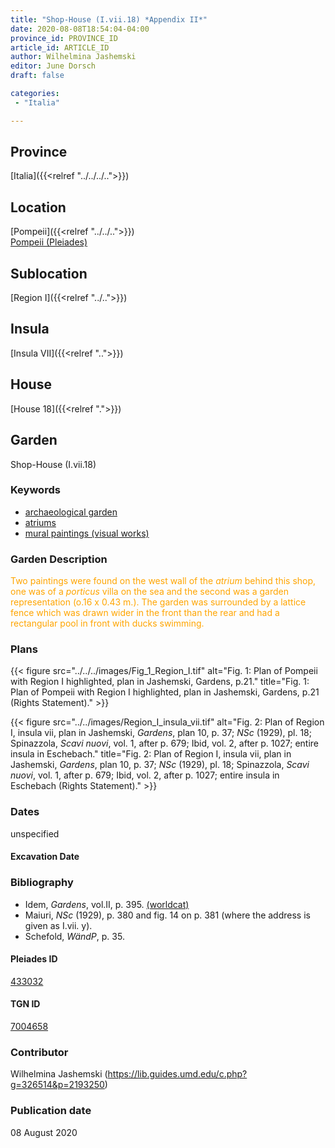 ```yaml
---
title: "Shop-House (I.vii.18) *Appendix II*"
date: 2020-08-08T18:54:04-04:00
province_id: PROVINCE_ID
article_id: ARTICLE_ID
author: Wilhelmina Jashemski
editor: June Dorsch
draft: false

categories:
 - "Italia"

---
```


## Province

[Italia]({{<relref "../../../..">}})

## Location

[Pompeii]({{<relref "../../..">}}) \
[Pompeii (Pleiades)](https://pleiades.stoa.org/places/433032)

## Sublocation

[Region I]({{<relref "../..">}})

<!--### Sublocation Description-->

<!-- DESCRIPTION -->

## Insula

[Insula VII]({{<relref "..">}})

## House

[House 18]({{<relref ".">}})

## Garden

Shop-House (I.vii.18)

### Keywords

- [archaeological garden](#)
- [atriums](http://vocab.getty.edu/page/aat/300004097)
- [mural paintings (visual works)](http://vocab.getty.edu/page/aat/300033644)

### Garden Description

<span style="color:orange">Two paintings were found on the west wall of the *atrium* behind this shop, one was of a *porticus* villa on the sea and the second was a garden representation (o.16 x 0.43 m.). The garden was surrounded by a lattice fence which was drawn wider in the front than the rear and had a rectangular pool in front with ducks swimming.</span>

<!--### Maps-->

<!--
OLD WAY (DO NOT USE)
![alt_text](../../images/image_name.ext)
*CAPTION*

NEW WAY ↓↓↓↓
{{< figure src="../../images/image_name.ext" alt="ALT_TEXT" title="CAPTION" >}}
-->

### Plans

{{< figure src="../../../images/Fig_1_Region_I.tif" alt="Fig. 1: Plan of Pompeii with Region I highlighted, plan in Jashemski, Gardens, p.21." title="Fig. 1: Plan of Pompeii with Region I highlighted, plan in Jashemski, Gardens, p.21 (Rights Statement)." >}}

{{< figure src="../../images/Region_I_insula_vii.tif" alt="Fig. 2: Plan of Region I, insula vii, plan in Jashemski, *Gardens*, plan 10, p. 37; *NSc* (1929), pl. 18; Spinazzola, *Scavi nuovi*, vol. 1, after p. 679; Ibid, vol. 2, after p. 1027; entire insula in Eschebach." title="Fig. 2: Plan of Region I, insula vii, plan in Jashemski, *Gardens*, plan 10, p. 37; *NSc* (1929), pl. 18; Spinazzola, *Scavi nuovi*, vol. 1, after p. 679; Ibid, vol. 2, after p. 1027; entire insula in Eschebach (Rights Statement)." >}}

<!--### Images-->

### Dates

unspecified

#### Excavation Date


### Bibliography

* Idem, *Gardens*, vol.II, p. 395. [(worldcat)](http://www.worldcat.org/oclc/921816405)
* Maiuri, *NSc* (1929), p. 380 and fig. 14 on p. 381 (where the address is given as I.vii. y).
* Schefold, *WändP*, p. 35.

<!--#### Periodo ID-->

<!-- [PERIODO_ID](https://pleiades.stoa.org/places/PLEIADES_ID) -->

#### Pleiades ID

[433032](https://pleiades.stoa.org/places/433032)

#### TGN ID

[7004658](http://vocab.getty.edu/page/tgn/7004658)

### Contributor

Wilhelmina Jashemski (https://lib.guides.umd.edu/c.php?g=326514&p=2193250)

### Publication date

08 August 2020

<!--### Related articles-->

<!-- Links to other related articles. Leave blank for now -->
